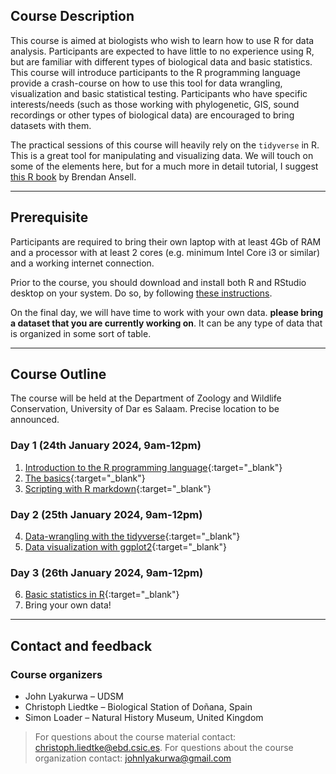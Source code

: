 ## Course Description

This course is aimed at biologists who wish to learn how to use R for data analysis. Participants are expected to have little to no experience using R, but are familiar with different types of biological data and basic statistics. This course will introduce participants to the R programming language provide a crash-course on how to use this tool for data wrangling, visualization and basic statistical testing. Participants who have specific interests/needs (such as those working with phylogenetic, GIS, sound recordings or other types of biological data) are encouraged to bring datasets with them.

The practical sessions of this course will heavily rely on the `tidyverse` in R. This is a great tool for manipulating and visualizing data. We will touch on some of the elements here, but for a much more in detail tutorial, I suggest [this R book](https://bookdown.org/ansellbr/WEHI_tidyR_course_book/) by Brendan Ansell.

---
## Prerequisite

Participants are required to bring their own laptop with at least 4Gb of RAM and a processor with at least 2 cores (e.g. minimum Intel Core i3 or similar) and a working internet connection.  

Prior to the course, you should download and install both R and RStudio desktop on your system. Do so, by following [these instructions](https://posit.co/download/rstudio-desktop/).

On the final day, we will have time to work with your own data. __please bring a dataset that you are currently working on__. It can be any type of data that is organized in some sort of table.

---
## Course Outline

The course will be held at the Department of Zoology and Wildlife Conservation, University of Dar es Salaam. Precise location to be announced. 

### Day 1 (24th January 2024, 9am-12pm)
1. [Introduction to the R programming language](./rmarkdown/1_intro_to_r.html){:target="_blank"}
2. [The basics](./rmarkdown/2_the_basics.html){:target="_blank"}
3. [Scripting with R markdown](./rmarkdown/3_rmarkdown.html){:target="_blank"}

### Day 2 (25th January 2024, 9am-12pm)
4. [Data-wrangling with the tidyverse](./rmarkdown/4_data_wrangling.html){:target="_blank"}
5. [Data visualization with ggplot2](./rmarkdown/5_data_viz.html){:target="_blank"}

### Day 3 (26th January 2024, 9am-12pm)
6. [Basic statistics in R](./rmarkdown/6_basic_stats.html){:target="_blank"}
7. Bring your own data!

---
## Contact and feedback

###  Course organizers
  
* John Lyakurwa – UDSM
* Christoph Liedtke – Biological Station of Doñana, Spain
* Simon Loader – Natural History Museum, United Kingdom

> For questions about the course material contact: christoph.liedtke@ebd.csic.es. For questions about the course organization contact: johnlyakurwa@gmail.com

